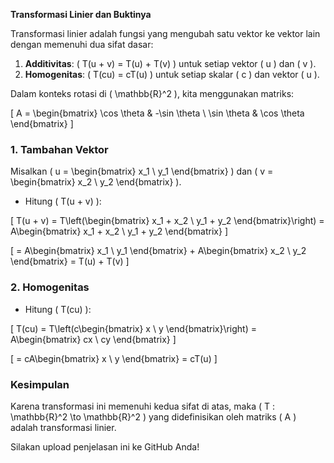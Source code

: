 **Transformasi Linier dan Buktinya**

Transformasi linier adalah fungsi yang mengubah satu vektor ke vektor lain dengan memenuhi dua sifat dasar: 

1. **Additivitas**: \( T(u + v) = T(u) + T(v) \) untuk setiap vektor \( u \) dan \( v \).
2. **Homogenitas**: \( T(cu) = cT(u) \) untuk setiap skalar \( c \) dan vektor \( u \).

Dalam konteks rotasi di \( \mathbb{R}^2 \), kita menggunakan matriks:

\[
A = \begin{bmatrix}
\cos \theta & -\sin \theta \\
\sin \theta & \cos \theta
\end{bmatrix}
\]

### **1. Tambahan Vektor**
Misalkan \( u = \begin{bmatrix} x_1 \\ y_1 \end{bmatrix} \) dan \( v = \begin{bmatrix} x_2 \\ y_2 \end{bmatrix} \).

- Hitung \( T(u + v) \):

\[
T(u + v) = T\left(\begin{bmatrix} x_1 + x_2 \\ y_1 + y_2 \end{bmatrix}\right) = A\begin{bmatrix} x_1 + x_2 \\ y_1 + y_2 \end{bmatrix}
\]

\[
= A\begin{bmatrix} x_1 \\ y_1 \end{bmatrix} + A\begin{bmatrix} x_2 \\ y_2 \end{bmatrix} = T(u) + T(v)
\]

### **2. Homogenitas**
- Hitung \( T(cu) \):

\[
T(cu) = T\left(c\begin{bmatrix} x \\ y \end{bmatrix}\right) = A\begin{bmatrix} cx \\ cy \end{bmatrix}
\]

\[
= cA\begin{bmatrix} x \\ y \end{bmatrix} = cT(u)
\]

### **Kesimpulan**
Karena transformasi ini memenuhi kedua sifat di atas, maka \( T : \mathbb{R}^2 \to \mathbb{R}^2 \) yang didefinisikan oleh matriks \( A \) adalah transformasi linier. 

Silakan upload penjelasan ini ke GitHub Anda!
